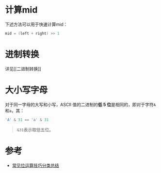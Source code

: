 
# 计算mid

下述方法可以用于快速计算mid：
```java
mid = (left + right) >> 1
```

# 进制转换

详见[[二进制转换]]

# 大小写字母

对于同一字母的大写和小写，ASCII 值的二进制的**低 5 位**是相同的，即对于字符`A`和`a`，其：
```java
'A' & 31 == 'a' & 31
```

> `&31`表示取低五位。




# 参考

- [常见位运算技巧分类总结](https://leetcode.cn/circle/discuss/CaOJ45/)